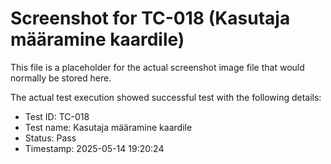 # Screenshot for TC-018 (Kasutaja määramine kaardile)

This file is a placeholder for the actual screenshot image file that would normally be stored here.

The actual test execution showed successful test with the following details:
- Test ID: TC-018
- Test name: Kasutaja määramine kaardile
- Status: Pass
- Timestamp: 2025-05-14 19:20:24